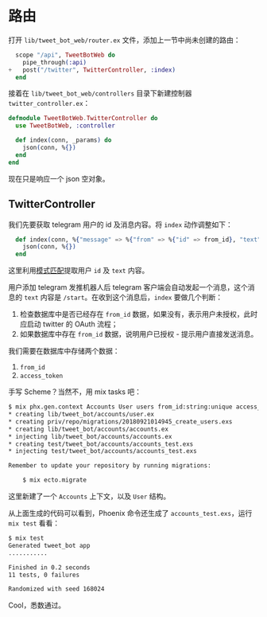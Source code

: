 # 路由

打开 `lib/tweet_bot_web/router.ex` 文件，添加上一节中尚未创建的路由：

```elixir
  scope "/api", TweetBotWeb do
    pipe_through(:api)
+   post("/twitter", TwitterController, :index)
  end
```
接着在 `lib/tweet_bot_web/controllers` 目录下新建控制器 `twitter_controller.ex`：

```elixir
defmodule TweetBotWeb.TwitterController do
  use TweetBotWeb, :controller

  def index(conn, _params) do
    json(conn, %{})
  end
end
```
现在只是响应一个 json 空对象。

## TwitterController

我们先要获取 telegram 用户的 id 及消息内容。将 `index` 动作调整如下：

```elixir
  def index(conn, %{"message" => %{"from" => %{"id" => from_id}, "text" => text}}) do
    json(conn, %{})
  end
```
这里利用[模式匹配](https://elixir-lang.org/getting-started/pattern-matching.html)提取用户 `id` 及 `text` 内容。

用户添加 telegram 发推机器人后 telegram 客户端会自动发起一个消息，这个消息的 `text` 内容是 `/start`。在收到这个消息后，`index` 要做几个判断：

1. 检查数据库中是否已经存在 `from_id` 数据，如果没有，表示用户未授权，此时应启动 twitter 的 OAuth 流程；
2. 如果数据库中存在 `from_id` 数据，说明用户已授权 - 提示用户直接发送消息。

我们需要在数据库中存储两个数据：

1. `from_id`
2. `access_token`

手写 Scheme？当然不，用 mix tasks 吧：

```sh
$ mix phx.gen.context Accounts User users from_id:string:unique access_token:string
* creating lib/tweet_bot/accounts/user.ex
* creating priv/repo/migrations/20180921014945_create_users.exs
* creating lib/tweet_bot/accounts/accounts.ex
* injecting lib/tweet_bot/accounts/accounts.ex
* creating test/tweet_bot/accounts/accounts_test.exs
* injecting test/tweet_bot/accounts/accounts_test.exs

Remember to update your repository by running migrations:

    $ mix ecto.migrate
```
这里新建了一个 `Accounts` 上下文，以及 `User` 结构。

从上面生成的代码可以看到，Phoenix 命令还生成了 `accounts_test.exs`，运行 `mix test` 看看：

```sh
$ mix test
Generated tweet_bot app
...........

Finished in 0.2 seconds
11 tests, 0 failures

Randomized with seed 168024
```
Cool，悉数通过。

